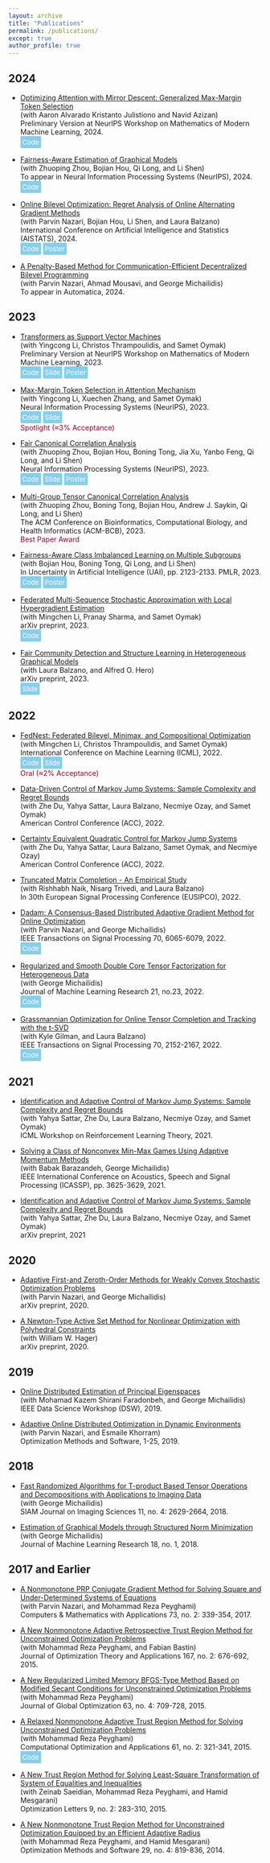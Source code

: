 ```yaml
---
layout: archive
title: "Publications"
permalink: /publications/
except: true
author_profile: true
---
```



## 2024

- <a href="https://arxiv.org/pdf/2410.14581">Optimizing Attention with Mirror Descent: Generalized Max-Margin Token Selection</a><br> <span>(with Aaron Alvarado Kristanto Julistiono and Navid Azizan)</span><br> Preliminary Version at NeurIPS Workshop on Mathematics of Modern Machine Learning, 2024.<br> <a href="https://github.com/aaronk2002/AttentionMD" style="display: inline-block; background-color: #87CEEB; color: white; padding: 4px; border-radius: 2px; text-decoration: none; font-size: small;">Code</a>

- <a href="https://arxiv.org/pdf/2408.17396">Fairness-Aware Estimation of Graphical Models</a><br> 
  <span>(with Zhuoping Zhou, Bojian Hou, Qi Long, and Li Shen)</span><br> 
  To appear in Neural Information Processing Systems (NeurIPS), 2024.<br> 
  <a href="https://github.com/pennshenlab/fair_gms" style="display: inline-block; background-color: #87CEEB; color: white; padding: 4px; border-radius: 2px; text-decoration: none; font-size: small;">Code</a>

- <a href="https://arxiv.org/pdf/2207.02829">Online Bilevel Optimization: Regret Analysis of Online Alternating Gradient Methods</a><br>
  <span>(with Parvin Nazari, Bojian Hou, Li Shen, and Laura Balzano)</span><br> 
  International Conference on Artificial Intelligence and Statistics (AISTATS), 2024.<br>
  <a href="https://github.com/BojianHou/OAGD" style="display: inline-block; background-color: #87CEEB; color: white; padding: 4px; border-radius: 2px; text-decoration: none; font-size: small;">Code</a>
  <a href="https://github.com/Tarzanagh/tarzanagh.github.io/blob/master/files/OBO-poster.pdf" style="display: inline-block; background-color: #87CEEB; color: white; padding: 4px; border-radius: 2px; text-decoration: none; font-size: small;">Poster</a>

- <a href="https://arxiv.org/pdf/2211.04088">A Penalty-Based Method for Communication-Efficient Decentralized Bilevel Programming</a><br>
  <span>(with Parvin Nazari, Ahmad Mousavi, and George Michailidis)</span><br> 
  To appear in Automatica, 2024.<br>

## 2023

- <a href="https://arxiv.org/pdf/2308.16898">Transformers as Support Vector Machines</a><br> 
  <span>(with Yingcong Li, Christos Thrampoulidis, and Samet Oymak)</span><br> 
  Preliminary Version at NeurIPS Workshop on Mathematics of Modern Machine Learning, 2023.<br> 
  <a href="https://github.com/umich-sota/tf-as-svm" style="display: inline-block; background-color: #87CEEB; color: white; padding: 4px; border-radius: 2px; text-decoration: none; font-size: small;">Code</a> 
  <a href="https://github.com/Tarzanagh/tarzanagh.github.io/blob/master/files/TF%3DSVM.pdf" style="display: inline-block; background-color: #87CEEB; color: white; padding: 4px; border-radius: 2px; text-decoration: none; font-size: small;">Slide</a> 
  <a href="https://github.com/Tarzanagh/tarzanagh.github.io/blob/master/files/TF%3DSVM-poster.pdf" style="display: inline-block; background-color: #87CEEB; color: white; padding: 4px; border-radius: 2px; text-decoration: none; font-size: small;">Poster</a>

- <a href="https://arxiv.org/pdf/2306.13596">Max-Margin Token Selection in Attention Mechanism</a><br>
  <span>(with Yingcong Li, Xuechen Zhang, and Samet Oymak)</span><br>
  Neural Information Processing Systems (NeurIPS), 2023.<br>
  <a href="https://github.com/ucr-optml/max_margin_attention" style="display: inline-block; background-color: #87CEEB; color: white; padding: 4px; border-radius: 2px; text-decoration: none; font-size: small;">Code</a> 
  <a href="https://github.com/Tarzanagh/tarzanagh.github.io/blob/master/files/MMslide.pdf" style="display: inline-block; background-color: #87CEEB; color: white; padding: 4px; border-radius: 2px; text-decoration: none; font-size: small;">Slide</a><br>
  <span style="color:#990033">Spotlight (≈3% Acceptance)</span>

- <a href="https://arxiv.org/pdf/2309.15809">Fair Canonical Correlation Analysis</a><br>
  <span>(with Zhuoping Zhou, Bojian Hou, Boning Tong, Jia Xu, Yanbo Feng, Qi Long, and Li Shen)</span><br>
  Neural Information Processing Systems (NeurIPS), 2023.<br>
  <a href="https://github.com/pennshenlab/fair_cca" style="display: inline-block; background-color: #87CEEB; color: white; padding: 4px; border-radius: 2px; text-decoration: none; font-size: small;">Code</a> 
  <a href="https://github.com/Tarzanagh/tarzanagh.github.io/blob/master/files/FCCAslide.pdf" style="display: inline-block; background-color: #87CEEB; color: white; padding: 4px; border-radius: 2px; text-decoration: none; font-size: small;">Slide</a> 
  <a href="https://github.com/Tarzanagh/tarzanagh.github.io/blob/master/files/FCCA.png" style="display: inline-block; background-color: #87CEEB; color: white; padding: 4px; border-radius: 2px; text-decoration: none; font-size: small;">Poster</a>

- <a href="https://dl.acm.org/doi/abs/10.1145/3584371.3612962">Multi-Group Tensor Canonical Correlation Analysis</a><br>
  <span>(with Zhuoping Zhou, Boning Tong, Bojian Hou, Andrew J. Saykin, Qi Long, and Li Shen)</span><br>
   The ACM Conference on Bioinformatics, Computational Biology, and Health Informatics (ACM-BCB), 2023.<br>
  <span style="color:#990033">Best Paper Award</span>

- <a href="https://proceedings.mlr.press/v216/tarzanagh23a">Fairness-Aware Class Imbalanced Learning on Multiple Subgroups</a><br>
  <span>(with Bojian Hou, Boning Tong, Qi Long, and Li Shen)</span><br>
  In Uncertainty in Artificial Intelligence (UAI), pp. 2123-2133. PMLR, 2023.<br>
  <a href="https://github.com/PennShenLab/FACIMS" style="display: inline-block; background-color: #87CEEB; color: white; padding: 4px; border-radius: 2px; text-decoration: none; font-size: small;">Code</a>
  <a href="https://github.com/Tarzanagh/tarzanagh.github.io/blob/master/files//LDI_uai23_poster 2.pdf" style="display: inline-block; background-color: #87CEEB; color: white; padding: 4px; border-radius: 2px; text-decoration: none; font-size: small;">Poster</a>

- <a href="https://arxiv.org/abs/2306.01648">Federated Multi-Sequence Stochastic Approximation with Local Hypergradient Estimation</a><br>
  <span>(with Mingchen Li, Pranay Sharma, and Samet Oymak)</span><br>
   arXiv preprint, 2023.<br>
  <a href="https://github.com/ucr-optml/fedmsa" style="display: inline-block; background-color: #87CEEB; color: white; padding: 4px; border-radius: 2px; text-decoration: none; font-size: small;">Code</a>

- <a href="https://arxiv.org/abs/2112.05128">Fair Community Detection and Structure Learning in Heterogeneous Graphical Models</a><br>
  <span>(with Laura Balzano, and Alfred O. Hero)</span><br>
  arXiv preprint, 2023.<br>
 <a href="https://github.com/Tarzanagh/tarzanagh.github.io/blob/master/files/presentation-graph.pdf" style="display: inline-block; background-color: #87CEEB; color: white; padding: 4px; border-radius: 2px; text-decoration: none; font-size: small;">Slide</a><br>

## 2022

- <a href="https://arxiv.org/pdf/2205.02215">FedNest: Federated Bilevel, Minimax, and Compositional Optimization</a><br>
  <span>(with Mingchen Li, Christos Thrampoulidis, and Samet Oymak)</span><br>
  International Conference on Machine Learning (ICML), 2022.<br>
  <a href="https://github.com/ucr-optml/FedNest" style="display: inline-block; background-color: #87CEEB; color: white; padding: 4px; border-radius: 2px; text-decoration: none; font-size: small;">Code</a> 
  <a href="https://icml.cc/media/icml-2022/Slides/17792_OrkxOe6.pdf" style="display: inline-block; background-color: #87CEEB; color: white; padding: 4px; border-radius: 2px; text-decoration: none; font-size: small;">Slide</a><br>
  <span style="color:#990033">Oral (≈2% Acceptance)</span>

- <a href="https://ieeexplore.ieee.org/document/9867863">Data-Driven Control of Markov Jump Systems: Sample Complexity and Regret Bounds</a><br>
  <span>(with Zhe Du, Yahya Sattar, Laura Balzano, Necmiye Ozay, and Samet Oymak)</span><br>
  American Control Conference (ACC), 2022.

- <a href="https://ieeexplore.ieee.org/document/9867208">Certainty Equivalent Quadratic Control for Markov Jump Systems</a><br>
  <span>(with Zhe Du, Yahya Sattar, Laura Balzano, Samet Oymak, and Necmiye Ozay)</span><br>
  American Control Conference (ACC), 2022.

- <a href="https://ieeexplore.ieee.org/document/9909952">Truncated Matrix Completion - An Empirical Study</a><br>
  <span>(with Rishhabh Naik, Nisarg Trivedi, and Laura Balzano)</span><br>
  In 30th European Signal Processing Conference (EUSIPCO), 2022.

- <a href="https://ieeexplore.ieee.org/stamp/stamp.jsp?arnumber=9973382">Dadam: A Consensus-Based Distributed Adaptive Gradient Method for Online Optimization</a><br>
  <span>(with Parvin Nazari, and George Michailidis)</span><br>
  IEEE Transactions on Signal Processing 70, 6065-6079, 2022.<br>
  <a href="https://paperswithcode.com/paper/dadam-a-consensus-based-distributed-adaptive" style="display: inline-block; background-color: #87CEEB; color: white; padding: 4px; border-radius: 2px; text-decoration: none; font-size: small;">Code</a>

- <a href="https://www.jmlr.org/papers/volume23/20-1002/20-1002.pdf">Regularized and Smooth Double Core Tensor Factorization for Heterogeneous Data</a><br>
  <span>(with George Michailidis)</span><br>
  Journal of Machine Learning Research 21, no.23, 2022.<br>
  <a href="https://github.com/tarzanagh/dcot" style="display: inline-block; background-color: #87CEEB; color: white; padding: 4px; border-radius: 2px; text-decoration: none; font-size: small;">Code</a>

- <a href="https://ieeexplore.ieee.org/stamp/stamp.jsp?arnumber=9756209">Grassmannian Optimization for Online Tensor Completion and Tracking with the t-SVD</a><br>
  <span>(with Kyle Gilman, and Laura Balzano)</span><br>
  IEEE Transactions on Signal Processing 70, 2152-2167, 2022.<br>
  <a href="https://github.com/kgilman/TOUCAN" style="display: inline-block; background-color: #87CEEB; color: white; padding: 4px; border-radius: 2px; text-decoration: none; font-size: small;">Code</a>

## 2021

- <a href="https://lyang36.github.io/icml2021_rltheory/camera_ready/85.pdf">Identification and Adaptive Control of Markov Jump Systems: Sample Complexity and Regret Bounds</a><br>
  <span>(with Yahya Sattar, Zhe Du, Laura Balzano, Necmiye Ozay, and Samet Oymak)</span><br>
  ICML Workshop on Reinforcement Learning Theory, 2021.

- <a href="https://ieeexplore.ieee.org/document/9414476">Solving a Class of Nonconvex Min-Max Games Using Adaptive Momentum Methods</a><br>
  <span>(with Babak Barazandeh, George Michailidis)</span><br>
  IEEE International Conference on Acoustics, Speech and Signal Processing (ICASSP), pp. 3625-3629, 2021.

- <a href="https://arxiv.org/abs/2111.07018">Identification and Adaptive Control of Markov Jump Systems: Sample Complexity and Regret Bounds</a><br>
  <span>(with Yahya Sattar, Zhe Du, Laura Balzano, Necmiye Ozay, and Samet Oymak)</span><br>
  arXiv preprint, 2021

## 2020

- <a href="https://arxiv.org/abs/2005.09261">Adaptive First-and Zeroth-Order Methods for Weakly Convex Stochastic Optimization Problems</a><br>
  <span>(with Parvin Nazari, and George Michailidis)</span><br>
  arXiv preprint, 2020.

- <a href="https://arxiv.org/abs/2011.01201">A Newton-Type Active Set Method for Nonlinear Optimization with Polyhedral Constraints</a><br>
  <span>(with William W. Hager)</span><br>
  arXiv preprint, 2020.


## 2019

- <a href="https://ieeexplore.ieee.org/abstract/document/8755554?casa_token=qmTFNGRThtsAAAAA:nh83e4onSgi4ieSjd0lvRvDHV2cMeJANYH-l-dXrVVtr7iwUr3Sttl_vEeUoGMLa22J365vSMg">Online Distributed Estimation of Principal Eigenspaces</a><br>
  <span>(with Mohamad Kazem Shirani Faradonbeh, and George Michailidis)</span><br>
  IEEE Data Science Workshop (DSW), 2019.

- <a href="https://www.tandfonline.com/doi/abs/10.1080/10556788.2019.1637433">Adaptive Online Distributed Optimization in Dynamic Environments</a><br>
  <span>(with Parvin Nazari, and Esmaile Khorram)</span><br>
  Optimization Methods and Software, 1-25, 2019. 

## 2018

- <a href="https://epubs.siam.org/doi/abs/10.1137/17M1159932?download=true&journalCode=sjisbi">Fast Randomized Algorithms for T-product Based Tensor Operations and Decompositions with Applications to Imaging Data</a><br>
  <span>(with George Michailidis)</span><br>
  SIAM Journal on Imaging Sciences 11, no. 4: 2629-2664, 2018.

- <a href="https://www.jmlr.org/papers/volume18/16-486/16-486.pdf">Estimation of Graphical Models through Structured Norm Minimization</a><br>
  <span>(with George Michailidis)</span><br>
  Journal of Machine Learning Research 18, no. 1, 2018.

## 2017 and Earlier

- <a href="https://www.sciencedirect.com/science/article/pii/S0898122116306587">A Nonmonotone PRP Conjugate Gradient Method for Solving Square and Under-Determined Systems of Equations</a><br>
  <span>(with Parvin Nazari, and Mohammad Reza Peyghami)</span><br>
  Computers & Mathematics with Applications 73, no. 2: 339-354, 2017.

- <a href="https://link.springer.com/article/10.1007/s10957-015-0790-0">A New Nonmonotone Adaptive Retrospective Trust Region Method for Unconstrained Optimization Problems</a><br>
  <span>(with Mohammad Reza Peyghami, and Fabian Bastin)</span><br>
  Journal of Optimization Theory and Applications 167, no. 2: 676-692,  2015.

- <a href="https://link.springer.com/article/10.1007/s10898-015-0310-7">A New Regularized Limited Memory BFGS-Type Method Based on Modified Secant Conditions for Unconstrained Optimization Problems</a><br>
  <span>(with Mohammad Reza Peyghami)</span><br>
  Journal of Global Optimization 63, no. 4: 709-728, 2015.

- <a href="https://link.springer.com/article/10.1007/s10589-015-9726-8">A Relaxed Nonmonotone Adaptive Trust Region Method for Solving Unconstrained Optimization Problems</a><br>
  <span>(with Mohammad Reza Peyghami)</span><br>
  Computational Optimization and Applications 61, no. 2: 321-341, 2015.<br>
  <a href="https://github.com/Tarzanagh/Relaxed-Trust-Region-Methods" style="display: inline-block; background-color: #87CEEB; color: white; padding: 4px; border-radius: 2px; text-decoration: none; font-size: small;">Code</a>

- <a href="https://link.springer.com/article/10.1007/s11590-013-0711-9">A New Trust Region Method for Solving Least-Square Transformation of System of Equalities and Inequalities</a><br>
  <span>(with Zeinab Saeidian, Mohammad Reza Peyghami, and Hamid Mesgarani)</span><br>
  Optimization Letters 9, no. 2: 283-310, 2015.

- <a href="https://www.tandfonline.com/doi/abs/10.1080/10556788.2013.855761">A New Nonmonotone Trust Region Method for Unconstrained Optimization Equipped by an Efficient Adaptive Radius</a><br>
  <span>(with Mohammad Reza Peyghami, and Hamid Mesgarani)</span><br>
  Optimization Methods and Software 29, no. 4: 819-836, 2014.


